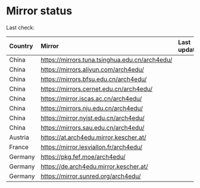 <script src="./time.js"></script>
# Mirror status
Last check: <script type="text/javascript">localize(1738383870.0511262);</script>

|Country|Mirror|Last update|
|:------|:-----|:----------|
|China|https://mirrors.tuna.tsinghua.edu.cn/arch4edu/|<script type="text/javascript">localize(1738348705);</script>|
|China|https://mirrors.aliyun.com/arch4edu/|<script type="text/javascript">localize(1738348705);</script>|
|China|https://mirrors.bfsu.edu.cn/arch4edu/|<script type="text/javascript">localize(1738348705);</script>|
|China|https://mirrors.cernet.edu.cn/arch4edu/|<script type="text/javascript">localize(1738348705);</script>|
|China|https://mirror.iscas.ac.cn/arch4edu/|<script type="text/javascript">localize(1738305779);</script>|
|China|https://mirrors.nju.edu.cn/arch4edu/|<script type="text/javascript">localize(1738305779);</script>|
|China|https://mirror.nyist.edu.cn/arch4edu/|<script type="text/javascript">localize(1738348705);</script>|
|China|https://mirrors.sau.edu.cn/arch4edu/|<script type="text/javascript">localize(1731653531);</script>|
|Austria|https://at.arch4edu.mirror.kescher.at/|<script type="text/javascript">localize(1738348705);</script>|
|France|https://mirror.lesviallon.fr/arch4edu/|<script type="text/javascript">localize(1738348705);</script>|
|Germany|https://pkg.fef.moe/arch4edu/|<script type="text/javascript">localize(1738348705);</script>|
|Germany|https://de.arch4edu.mirror.kescher.at/|<script type="text/javascript">localize(1738348705);</script>|
|Germany|https://mirror.sunred.org/arch4edu/|<script type="text/javascript">localize(1738348705);</script>|

<script src="./tablefilter/tablefilter.js"></script>
<script src="./table.js"></script>